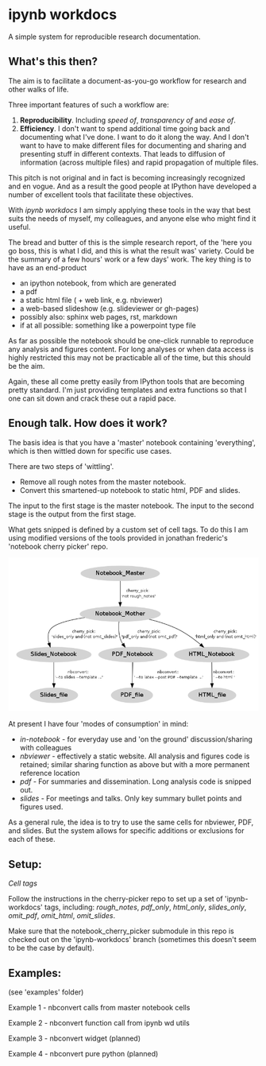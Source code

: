 
# ipynb workdocs 

A simple system for reproducible research documentation.


## What's this then? 

The aim is to facilitate a document-as-you-go workflow for research and other
walks of life.

Three important features of such a workflow are:


1. **Reproducibility**. Including *speed of*, *transparency of* and *ease of*.
2. **Efficiency**. I don't want to spend additional time going back and
documenting what I've done. I want to do it along the way. And I don't want to
have to make different files for documenting and sharing and presenting stuff in
different contexts. That leads to diffusion of information (across multiple
files) and rapid propagation of multiple files.


This pitch is not original and in fact is becoming increasingly recognized and
en vogue. And as a result the good people at IPython have developed a number of
excellent tools that facilitate these objectives.


With *ipynb workdocs* I am simply applying these tools in the way that best
suits the needs of myself, my colleagues, and anyone else who might find it
useful.


The bread and butter of this is the simple research report, of the 'here you go
boss, this is what I did, and this is what the result was' variety. Could be the
summary of a few hours' work or a few days' work. The key thing is to have as an
end-product

- an ipython notebook, from which are generated
- a pdf
- a static html file ( + web link, e.g. nbviewer)
- a web-based slideshow (e.g. slideviewer or gh-pages)
- possibly also: sphinx web pages, rst, markdown
- if at all possible: something like a powerpoint type file

As far as possible the notebook should be one-click runnable to reproduce any
analysis and figures content. For long analyses or when data access is highly
restricted this may not be practicable all of the time, but this should be the
aim.

Again, these all come pretty easily from IPython tools that are becoming pretty
standard. I'm just providing templates and extra functions so that I one can sit
down and crack these out a rapid pace.


## Enough talk. How does it work?

The basis idea is that you have a 'master' notebook containing 'everything',
which is then wittled down for specific use cases.

There are two steps of 'wittling'.

- Remove all rough notes from the master notebook.
- Convert this smartened-up notebook to static html, PDF and slides.

The input to the first stage is the master notebook. The input to the second
stage is the output from the first stage.

What gets snipped is defined by a custom set of cell tags. To do this I am using
modified versions of the tools provided in jonathan frederic's 'notebook cherry
picker' repo.




![png](misc/readme_graph.png)



At present I have four 'modes of consumption' in mind:

- *in-notebook* - for everyday use and 'on the ground' discussion/sharing with
colleagues
- *nbviewer* - effectively a static website. All analysis and figures code is
retained; similar sharing function as above but with a more permanent reference
location
- *pdf* - For summaries and dissemination. Long analysis code is snipped out.
- *slides* - For meetings and talks. Only key summary bullet points and figures
used.

As a general rule, the idea is to try to use the same cells for nbviewer, PDF,
and slides. But the system allows for specific additions or exclusions for each
of these.


## Setup:

*Cell tags*

Follow the instructions in the cherry-picker repo to set up a set of 'ipynb-workdocs' tags, including: *rough_notes*, *pdf_only*, *html_only*, *slides_only*, *omit_pdf*, *omit_html*, *omit_slides*. 


Make sure that the notebook_cherry_picker submodule in this repo is checked out on the 'ipynb-workdocs' branch (sometimes this doesn't seem to be the case by default). 





## Examples:

(see 'examples' folder)

Example 1 - nbconvert calls from master notebook cells 

Example 2 - nbconvert function call from ipynb wd utils  

Example 3 - nbconvert widget (planned)

Example 4 - nbconvert pure python (planned)



